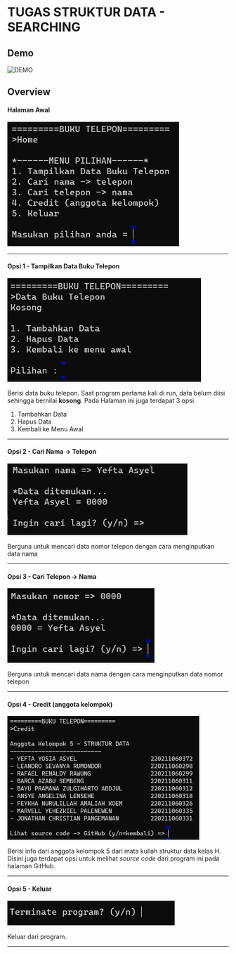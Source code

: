 # TUGAS STRUKTUR DATA - SEARCHING
<div align="left">
<h2>Demo</h2>
</div>

![DEMO](/ignore-this/demo.gif)

<div align="Left">
<h2>Overview</h2>
</div>

<h4>Halaman Awal</h4>

![Alt text](/ignore-this/image.png)

<hr>

<h4>Opsi 1 - Tampilkan Data Buku Telepon</h4>

![opsi1](/ignore-this/op1.png)

<p>
Berisi data buku telepon. Saat program pertama kali di run, data belum diisi sehingga bernilai <b>kosong</b>. Pada Halaman ini juga terdapat 3 opsi.
</p>


<ol>
    <li>Tambahkan Data</li>
    <li>Hapus Data</li>
    <li>Kembali ke Menu Awal</li>
</ol>

<hr>

<h4>Opsi 2 - Cari Nama -> Telepon</h4>

![opsi2](ignore-this/op2.png)

<p>
Berguna untuk mencari data nomor telepon dengan cara menginputkan data nama
</p>

<hr>

<h4>Opsi 3 - Cari Telepon -> Nama</h4>

![opsi3](/ignore-this/op3.png)

<p>
Berguna untuk mencari data nama dengan cara menginputkan  data nomor telepon
</p>

<hr>

<h4>Opsi 4 - Credit (anggota kelompok)</h4>

![opsi4](/ignore-this/op4.png)

<p>
Berisi info dari anggota kelompok 5 dari mata kuliah struktur data kelas H. Disini juga terdapat opsi untuk melihat <i>source code</i> dari program ini pada halaman GitHub.
</p>

<hr>


<h4>Opsi 5 - Keluar</h4>

![opsi5](/ignore-this/op5.png)

<p>
Keluar dari program.
</p>

<hr>